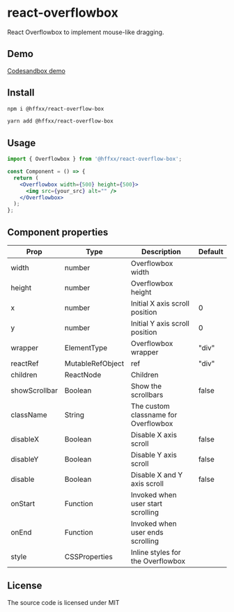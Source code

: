 # react-overflowbox

React Overflowbox to implement mouse-like dragging.

## Demo

[Codesandbox demo](https://codesandbox.io/s/react-overflowbox-o3put1?file=/src/App.js/)

## Install

```bash
npm i @hffxx/react-overflow-box
```

```bash
yarn add @hffxx/react-overflow-box
```

## Usage

```jsx
import { Overflowbox } from '@hffxx/react-overflow-box';

const Component = () => {
  return (
    <Overflowbox width={500} height={500}>
      <img src={your_src} alt="" />
    </Overflowbox>
  );
};
```

## Component properties

| Prop          | Type             | Description                          | Default |
| ------------- | ---------------- | ------------------------------------ | ------- |
| width         | number           | Overflowbox width                    |         |
| height        | number           | Overflowbox height                   |         |
| x             | number           | Initial X axis scroll position       | 0       |
| y             | number           | Initial Y axis scroll position       | 0       |
| wrapper       | ElementType      | Overflowbox wrapper                  | "div"   |
| reactRef      | MutableRefObject | ref                                  | "div"   |
| children      | ReactNode        | Children                             |         |
| showScrollbar | Boolean          | Show the scrollbars                  | false   |
| className     | String           | The custom classname for Overflowbox |         |
| disableX      | Boolean          | Disable X axis scroll                | false   |
| disableY      | Boolean          | Disable Y axis scroll                | false   |
| disable       | Boolean          | Disable X and Y axis scroll          | false   |
| onStart       | Function         | Invoked when user start scrolling    |         |
| onEnd         | Function         | Invoked when user ends scrolling     |         |
| style         | CSSProperties    | Inline styles for the Overflowbox    |         |

## License

The source code is licensed under MIT
